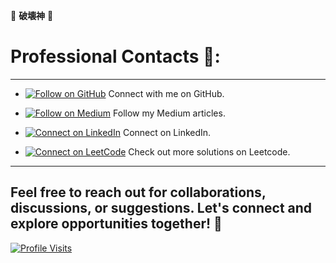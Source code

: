 🎴 **破壊神** 🎴 

# **Professional Contacts** 🍊:
---


- [![Follow on GitHub](https://img.shields.io/badge/Follow%20on%20GitHub-%234B0082?style=flat&logo=github&logoColor=white)](https://github.com/Darshan0902) Connect with me on GitHub.

- [![Follow on Medium](https://img.shields.io/badge/Follow%20on%20Medium-%234B0082?style=flat&logo=medium&logoColor=white)](https://prabhudarshan09.medium.com/) Follow my Medium articles.

- [![Connect on LinkedIn](https://img.shields.io/badge/Connect%20on%20LinkedIn-%234B0082?style=flat&logo=linkedin&logoColor=white)](https://linkedin.com/in/darshanprabhu009/) Connect on LinkedIn.

- [![Connect on LeetCode](https://img.shields.io/badge/Connect%20on%20LeetCode-%234B0082?style=flat&logo=leetcode&logoColor=white)](https://leetcode.com/u/Darshan0902/) Check out more solutions on Leetcode.


---

## Feel free to reach out for collaborations, discussions, or suggestions. Let's connect and explore opportunities together! 🦅

[![Profile Visits](https://komarev.com/ghpvc/?username=Darshan0902&color=4B0082)](https://github.com/Darshan0902)


